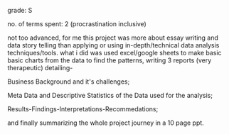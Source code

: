 grade: S

no. of terms spent: 2 (procrastination inclusive)

not too advanced, for me this project was more about essay writing and data story telling than applying or using in-depth/technical data analysis techniques/tools.
what i did was used excel/google sheets to make basic basic charts from the data to find the patterns, writing 3 reports (very therapeutic) detailing-

Business Background and it's challenges;

Meta Data and Descriptive Statistics of the Data used for the analysis; 

Results-Findings-Interpretations-Recommedations;

and finally summarizing the whole project journey in a 10 page ppt.
